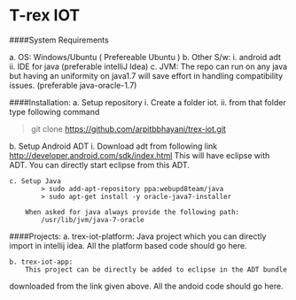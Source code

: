 T-rex IOT
=======================

####System Requirements

a. OS: Windows/Ubuntu ( Prefereable Ubuntu )
b. Other S/w:
i.  android adt
ii. IDE for java (preferable intelliJ Idea)
c. JVM:
The repo can run on any java but having an uniformity on java1.7 will save effort in handling compatibility issues. (preferable java-oracle-1.7)

####Installation:
a. Setup repository
i.  Create a folder iot.
ii. from that folder type following command
> git clone https://github.com/arpitbbhayani/trex-iot.git

b. Setup Android ADT
i. Download adt from following link
http://developer.android.com/sdk/index.html
This will have eclipse with ADT. You can directly start eclipse from this ADT.

    c. Setup Java
	        > sudo add-apt-repository ppa:webupd8team/java
	        > sudo apt-get install -y oracle-java7-installer

	    When asked for java always provide the following path:
		    /usr/lib/jvm/java-7-oracle

####Projects:
    a. trex-iot-platform:
	    Java project which you can directly import in intellij idea. All
the platform based code should go here.

    b. trex-iot-app:
	    This project can be directly be added to eclipse in the ADT bundle
downloaded from the link given above. All the andoid code should go here.
